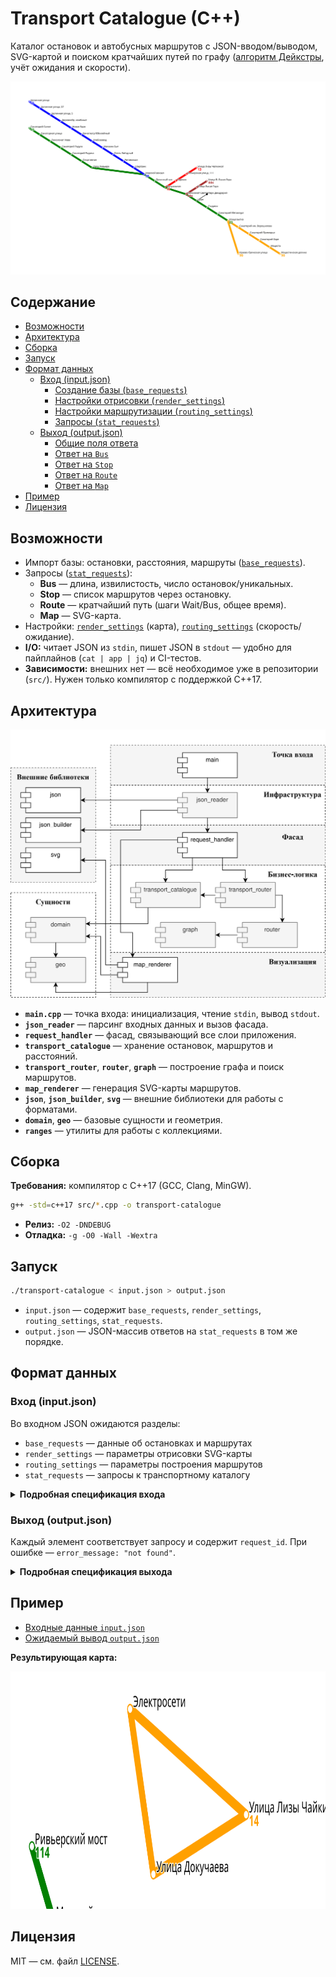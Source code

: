 # Transport Catalogue (C++) <!-- omit in toc -->

Каталог остановок и автобусных маршрутов с JSON-вводом/выводом, SVG-картой и поиском кратчайших путей по графу ([алгоритм Дейкстры](https://ru.wikipedia.org/wiki/Алгоритм_Дейкстры), учёт ожидания и скорости).

![Пример SVG-карты маршрутов](assets/map-demo.svg)

## Содержание <!-- omit in toc -->
- [Возможности](#возможности)
- [Архитектура](#архитектура)
- [Сборка](#сборка)
- [Запуск](#запуск)
- [Формат данных](#формат-данных)
  - [Вход (input.json)](#вход-inputjson)
    - [Создание базы (`base_requests`)](#создание-базы-base_requests)
    - [Настройки отрисовки (`render_settings`)](#настройки-отрисовки-render_settings)
    - [Настройки маршрутизации (`routing_settings`)](#настройки-маршрутизации-routing_settings)
    - [Запросы (`stat_requests`)](#запросы-stat_requests)
  - [Выход (output.json)](#выход-outputjson)
    - [Общие поля ответа](#общие-поля-ответа)
    - [Ответ на `Bus`](#ответ-на-bus)
    - [Ответ на `Stop`](#ответ-на-stop)
    - [Ответ на `Route`](#ответ-на-route)
    - [Ответ на `Map`](#ответ-на-map)
- [Пример](#пример)
- [Лицензия](#лицензия)

## Возможности
- Импорт базы: остановки, расстояния, маршруты ([`base_requests`](#вход-inputjson)).
- Запросы ([`stat_requests`](#запросы-stat_requests)):
  - **Bus** — длина, извилистость, число остановок/уникальных.
  - **Stop** — список маршрутов через остановку.
  - **Route** — кратчайший путь (шаги Wait/Bus, общее время).
  - **Map** — SVG-карта.
- Настройки: [`render_settings`](#настройки-отрисовки-render_settings) (карта), [`routing_settings`](#настройки-маршрутизации-routing_settings) (скорость/ожидание).
- **I/O:** читает JSON из `stdin`, пишет JSON в `stdout` — удобно для пайплайнов (`cat | app | jq`) и CI-тестов.
- **Зависимости:** внешних нет — всё необходимое уже в репозитории (`src/`). Нужен только компилятор с поддержкой C++17.

## Архитектура
![Архитектура Transport Catalogue](assets/architecture-diagram.svg)

* **`main.cpp`** — точка входа: инициализация, чтение `stdin`, вывод `stdout`.
* **`json_reader`** — парсинг входных данных и вызов фасада.
* **`request_handler`** — фасад, связывающий все слои приложения.
* **`transport_catalogue`** — хранение остановок, маршрутов и расстояний.
* **`transport_router`**, **`router`**, **`graph`** — построение графа и поиск маршрутов.
* **`map_renderer`** — генерация SVG-карты маршрутов.
* **`json`**, **`json_builder`**, **`svg`** — внешние библиотеки для работы с форматами.
* **`domain`**, **`geo`** — базовые сущности и геометрия.
* **`ranges`** — утилиты для работы с коллекциями.

## Сборка
**Требования:** компилятор с C++17 (GCC, Clang, MinGW).

```bash
g++ -std=c++17 src/*.cpp -o transport-catalogue
```
- **Релиз:** `-O2 -DNDEBUG`
- **Отладка:** `-g -O0 -Wall -Wextra`

## Запуск
```bash
./transport-catalogue < input.json > output.json
```

* `input.json` — содержит `base_requests`, `render_settings`, `routing_settings`, `stat_requests`.
* `output.json` — JSON-массив ответов на `stat_requests` в том же порядке.

## Формат данных

### Вход (input.json)

Во входном JSON ожидаются разделы:

* `base_requests` — данные об остановках и маршрутах
* `render_settings` — параметры отрисовки SVG-карты
* `routing_settings` — параметры построения маршрутов
* `stat_requests` — запросы к транспортному каталогу

<details>
  <summary><strong>Подробная спецификация входа</strong></summary>

#### Создание базы (`base_requests`)

Массив `base_requests` содержит объекты двух типов — `Stop` и `Bus`.
Сначала добавляются все остановки, затем маршруты.

**Остановки (`Stop`)**

| Поле                    | Тип    | Назначение                          |
| ----------------------- | ------ | ----------------------------------- |
| `type`                  | string | `"Stop"`                            |
| `name`                  | string | Название остановки                  |
| `latitude`, `longitude` | double | Координаты                          |
| `road_distances`        | object | Соседние остановки и расстояния (м) |

```json
{
  "type": "Stop",
  "name": "Рынок",
  "latitude": 55.611087,
  "longitude": 37.20829,
  "road_distances": { "Больница": 1500, "Университет": 3000 }
}
```

**Маршруты (`Bus`)**

| Поле           | Тип    | Назначение                     |
| -------------- | ------ | ------------------------------ |
| `type`         | string | `"Bus"`                        |
| `name`         | string | Название маршрута              |
| `stops`        | array  | Список остановок               |
| `is_roundtrip` | bool   | `true`, если маршрут кольцевой |

```json
{
  "type": "Bus",
  "name": "14",
  "stops": ["Рынок", "Больница", "Университет", "Рынок"],
  "is_roundtrip": true
}
```

#### Настройки отрисовки (`render_settings`)

| Поле                   | Тип            | Назначение                          |
| ---------------------- | -------------- | ----------------------------------- |
| `width`, `height`      | double         | Размеры карты                       |
| `padding`              | double         | Отступ от краёв                     |
| `stop_radius`          | double         | Радиус кружков остановок            |
| `line_width`           | double         | Толщина линий маршрутов             |
| `bus_label_font_size`  | int            | Размер шрифта маршрутов             |
| `bus_label_offset`     | array          | Смещение подписи маршрута `[x, y]`  |
| `stop_label_font_size` | int            | Размер шрифта остановок             |
| `stop_label_offset`    | array          | Смещение подписи остановки `[x, y]` |
| `underlayer_color`     | string / array | Цвет подложки                       |
| `underlayer_width`     | double         | Толщина подложки                    |
| `color_palette`        | array          | Цвета маршрутов                     |

```json
{
  "width": 1200,
  "height": 600,
  "padding": 50,
  "stop_radius": 5,
  "line_width": 2,
  "bus_label_font_size": 20,
  "bus_label_offset": [7, 15],
  "stop_label_font_size": 10,
  "stop_label_offset": [5, -5],
  "underlayer_color": [255, 255, 255, 0.85],
  "underlayer_width": 3,
  "color_palette": ["green", "red", "blue"]
}
```

#### Настройки маршрутизации (`routing_settings`)

| Поле            | Тип    | Назначение                       |
| --------------- | ------ | -------------------------------- |
| `bus_wait_time` | int    | Ожидание на остановке (мин)      |
| `bus_velocity`  | double | Средняя скорость автобуса (км/ч) |

```json
{
  "bus_wait_time": 6,
  "bus_velocity": 40
}
```

#### Запросы (`stat_requests`)

Массив `stat_requests` принимает элементы типов: `Stop`, `Bus`, `Route`, `Map`.

| Поле   | Тип    | Назначение                            |
| ------ | ------ | ------------------------------------- |
| `id`   | int    | Уникальный идентификатор              |
| `type` | string | `"Stop"`, `"Bus"`, `"Route"`, `"Map"` |
| `name` | string | Название (кроме `"Map"`)              |

```json
[
  { "id": 1, "type": "Stop", "name": "Рынок" },
  { "id": 2, "type": "Bus", "name": "14" },
  { "id": 3, "type": "Map" }
]
```

</details>

### Выход (output.json)
Каждый элемент соответствует запросу и содержит `request_id`.
При ошибке — `error_message: "not found"`.

<details>
  <summary><strong>Подробная спецификация выхода</strong></summary>

Массив JSON-объектов. Каждый элемент соответствует запросу из `stat_requests` и содержит `request_id` (см. `id` во входных данных). Для неизвестных сущностей возвращается `error_message`.

#### Общие поля ответа

| Поле            | Тип    | Назначение                                                               |
| --------------- | ------ | ------------------------------------------------------------------------ |
| `request_id`    | int    | Идентификатор исходного запроса                                          |
| `error_message` | string | Сообщение об ошибке (`"not found"`) — если запрос не может быть выполнен |

#### Ответ на `Bus`

| Поле                | Тип    | Назначение                                |
| ------------------- | ------ | ----------------------------------------- |
| `route_length`      | int    | Длина маршрута по дорогам (м)             |
| `curvature`         | double | Извилистость (длина_дорог / длина_по_гео) |
| `stop_count`        | int    | Всего остановок на маршруте               |
| `unique_stop_count` | int    | Уникальных остановок                      |

```json
{
  "request_id": 1,
  "route_length": 5990,
  "curvature": 1.43,
  "stop_count": 4,
  "unique_stop_count": 3
}
```

Если маршрут не найден:

```json
{ "request_id": 1, "error_message": "not found" }
```

#### Ответ на `Stop`

| Поле    | Тип           | Назначение                           |
| ------- | ------------- | ------------------------------------ |
| `buses` | array<string> | Маршруты, проходящие через остановку |

```json
{
  "request_id": 2,
  "buses": ["297", "635"]
}
```

Если остановка не найдена:

```json
{ "request_id": 2, "error_message": "not found" }
```

#### Ответ на `Route`

| Поле         | Тип            | Назначение                         |
| ------------ | -------------- | ---------------------------------- |
| `total_time` | double         | Суммарное время (мин)              |
| `items`      | array\<object> | Шаги маршрута в порядке выполнения |

Элементы `items` бывают двух типов:

**Wait**

| Поле        | Тип    | Назначение           |
| ----------- | ------ | -------------------- |
| `type`      | string | `"Wait"`             |
| `stop_name` | string | Остановка ожидания   |
| `time`      | double | Время ожидания (мин) |

**Bus**

| Поле         | Тип    | Назначение                             |
| ------------ | ------ | -------------------------------------- |
| `type`       | string | `"Bus"`                                |
| `bus`        | string | Название маршрута                      |
| `span_count` | int    | Кол-во промежутков (остановок) по пути |
| `time`       | double | Время в пути (мин)                     |

```json
{
  "request_id": 5,
  "total_time": 8.5,
  "items": [
    { "type": "Wait", "stop_name": "Biryulyovo Zapadnoye", "time": 2 },
    { "type": "Bus", "bus": "297", "span_count": 2, "time": 6.5 }
  ]
}
```

Если маршрут построить нельзя:

```json
{ "request_id": 5, "error_message": "not found" }
```

#### Ответ на `Map`

| Поле  | Тип    | Назначение                 |
| ----- | ------ | -------------------------- |
| `map` | string | SVG-документ одной строкой |

```json
{
  "request_id": 12,
  "map": "<svg xmlns=...>...</svg>"
}
```
</details>

## Пример

* [Входные данные `input.json`](examples/input.json)
* [Ожидаемый вывод `output.json`](examples/output.json)

**Результирующая карта:**
<p align="center">
  <img src="examples/map.svg" width="800" height="380" alt="SVG-карта маршрутов">
</p>

## Лицензия
MIT — см. файл [LICENSE](LICENSE).
